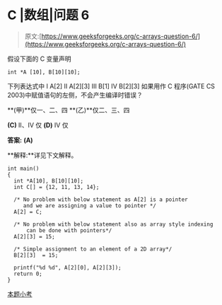 # C |数组|问题 6

> 原文:[https://www.geeksforgeeks.org/c-arrays-question-6/](https://www.geeksforgeeks.org/c-arrays-question-6/)

假设下面的 C 变量声明

```
int *A [10], B[10][10];  
```

下列表达式中
I A[2]
II A[2][3]
III B[1]
IV B[2][3]
如果用作 C 程序(GATE CS 2003)中赋值语句的左侧，不会产生编译时错误？

**(甲)**仅一、二、四
**(乙)**仅二、三、四

**(C)** II、IV 仅
**(D)** IV 仅

**答案:** **(A)**

**解释:**详见下文解释。

```
int main() 
{ 
  int *A[10], B[10][10]; 
  int C[] = {12, 11, 13, 14}; 

  /* No problem with below statement as A[2] is a pointer 
     and we are assigning a value to pointer */
  A[2] = C;  

  /* No problem with below statement also as array style indexing 
      can be done with pointers*/
  A[2][3] = 15; 

  /* Simple assignment to an element of a 2D array*/
  B[2][3]  = 15; 

  printf("%d %d", A[2][0], A[2][3]); 
  return 0;
}
```

[本题小考](https://www.geeksforgeeks.org/quiz-corner-gq/)